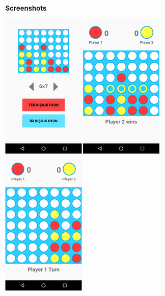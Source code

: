 ## Screenshots
[<img src="app1.png" width=240>](app1.png)
[<img src="app2.png" width=240>](app1.png)
[<img src="app3.png" width=240>](app1.png)
